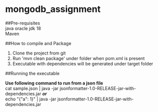 # mongodb_assignment

##Pre-requisites  
java oracle jdk 18  
Maven 

##How to compile and Package
1. Clone the project from git
2. Run 'mvn clean package' under folder when pom.xml is present
3. Executable with dependencies will be generated under target folder

##Running the executable

**Use following command to run from a json file** </br>
cat sample.json | java -jar jsonformatter-1.0-RELEASE-jar-with-dependencies.jar 
***or***  
echo "{\"a\": 1}" | java -jar jsonformatter-1.0-RELEASE-jar-with-dependencies.jar  



